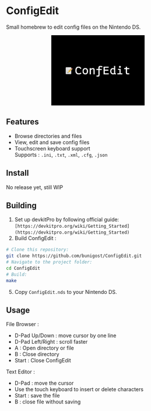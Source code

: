 # ConfigEdit

Small homebrew to edit config files on the Nintendo DS.

<p align="center">
  <img src="gfx/logo.png" alt="Logo" />
</p>

## Features
- Browse directories and files
- View, edit and save config files
- Touchscreen keyboard support  
Supports : `.ini`, `.txt`, `.xml`, `.cfg`, `.json`

## Install

No release yet, still WIP 

## Building

1. Set up devkitPro by following official guide:  
`[https://devkitpro.org/wiki/Getting_Started](https://devkitpro.org/wiki/Getting_Started)`
2. Build ConfigEdit : 
```bash
# Clone this repository:
git clone https://github.com/bunigost/ConfigEdit.git
# Navigate to the project folder:
cd ConfigEdit
# Build:
make
```
5. Copy `ConfigEdit.nds` to your Nintendo DS.

## Usage

File Browser :
- D-Pad Up/Down : move cursor by one line
- D-Pad Left/Right : scroll faster 
- A : Open directory or file
- B : Close directory
- Start : Close ConfigEdit

Text Editor :
- D-Pad : move the cursor
- Use the touch keyboard to insert or delete characters
- Start : save the file
- B : close file without saving
